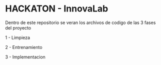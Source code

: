 # HACKATON - InnovaLab
Dentro de este repositorio se veran los archivos de codigo de las 3 fases del proyecto 

1 - Limpieza

2 - Entrenamiento 

3 - Implementacion
